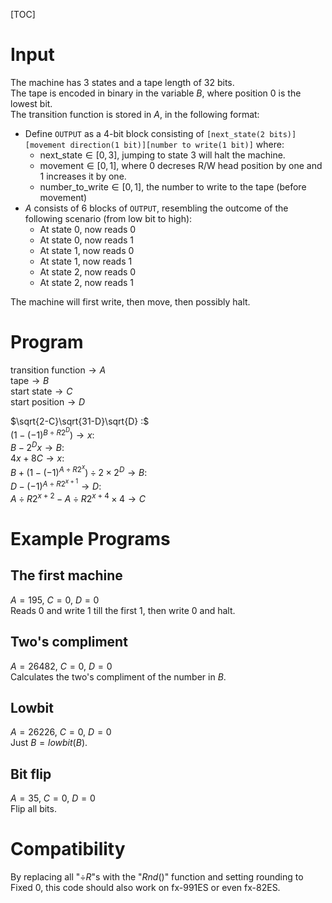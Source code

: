 <!--info:
"title":"Turing Machine for CASIO fx-991CNX"
"creationDate":"2020-12-15"
-->

[TOC]

# Input

The machine has 3 states and a tape length of 32 bits.  
The tape is encoded in binary in the variable $B$, where position 0 is the lowest bit.  
The transition function is stored in $A$, in the following format:  

- Define `OUTPUT` as a 4-bit block consisting of `[next_state(2 bits)][movement direction(1 bit)][number to write(1 bit)]` where:
  - $\text{next_state} \in [0,3]$, jumping to state 3 will halt the machine.
  - $\text{movement} \in [0,1]$, where 0 decreses R/W head position by one and 1 increases it by one.
  - $\text{number_to_write} \in [0,1]$, the number to write to the tape (before movement)
- $A$ consists of 6 blocks of `OUTPUT`, resembling the outcome of the following scenario (from low bit to high):
  - At state 0, now reads 0
  - At state 0, now reads 1
  - At state 1, now reads 0
  - At state 1, now reads 1
  - At state 2, now reads 0
  - At state 2, now reads 1

The machine will first write, then move, then possibly halt.

# Program

$\text{transition function} \rightarrow A$  
$\text{tape} \rightarrow B$  
$\text{start state} \rightarrow C$  
$\text{start position} \rightarrow D$  

$\sqrt{2-C}\sqrt{31-D}\sqrt{D} :$  
$(1-(-1)^{B\div R 2^D}) \rightarrow x :$  
$B-2^Dx \rightarrow B :$  
$4x+8C \rightarrow x :$  
$B+(1-(-1)^{A\div R 2^x})\div2\times2^D \rightarrow B :$  
$D-(-1)^{A\div R 2^{x+1}} \rightarrow D :$  
$A\div R 2^{x+2}-A\div R2^{x+4}\times4 \rightarrow C$

# Example Programs

## The first machine

$A=195$, $C=0$, $D=0$  
Reads 0 and write 1 till the first 1, then write 0 and halt.

## Two's compliment

$A=26482$, $C=0$, $D=0$  
Calculates the two's compliment of the number in $B$.

## Lowbit

$A=26226$, $C=0$, $D=0$  
Just $B=lowbit(B)$.

## Bit flip

$A=35$, $C=0$, $D=0$  
Flip all bits.

# Compatibility

By replacing all "$\div R$"s with the "$Rnd()$" function and setting rounding to Fixed 0, this code should also work on fx-991ES or even fx-82ES.

